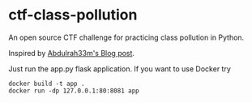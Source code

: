 # ctf-class-pollution
An open source CTF challenge for practicing class pollution in Python.

Inspired by [Abdulrah33m's Blog post](https://blog.abdulrah33m.com/prototype-pollution-in-python/).

Just run the app.py flask application. If you want to use Docker try
```
docker build -t app .
docker run -dp 127.0.0.1:80:8081 app
```
